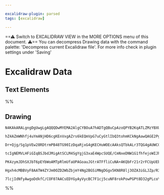 ```yaml
---

excalidraw-plugin: parsed
tags: [excalidraw]

---
```

==⚠  Switch to EXCALIDRAW VIEW in the MORE OPTIONS menu of this document. ⚠== You can decompress Drawing data with the command palette: 'Decompress current Excalidraw file'. For more info check in plugin settings under 'Saving'


# Excalidraw Data

## Text Elements
%%
## Drawing
```compressed-json
N4KAkARALgngDgUwgLgAQQQDwMYEMA2AlgCYBOuA7hADTgQBuCpAzoQPYB2KqATLZMzYBXUtiRoIACyhQ4zZAHoFAc0JRJQgEYA6bGwC2CgF7N6hbEcK4OCtptbErHALRY8RMpWdx8Q1TdIEfARcZgRmBShcZQUebQAObR4aOiCEfQQOKGZuAG1wMFAwYogSbgwAVU0oAAUAEQAJAFkU4shYRHL0zQRiYlxNYNaSzG4AVgB2fhKYbgAWAEZtAE54

hZ4AZmWNhfj4uYmANjHD6cgKEnVxgAZrs6kEQmVpG7uCyGtlIbQ3tohmKCkNgAawQAGE2Pg2KRygBiBYIBEI4aQTS4bDA5RAoQcYgQqEwiSA6zMOC4QJZFEQABmhHw+AAyrBvuhJOiNIEqQCgaCAOqXSTcBb3bkghBMmAs/6Qsr3bHPDjhHJoYXvCBsMnYNSzFW3OXCXGK5jK1AcIT0kUIXrcQ4LSanNWMFjsLhoDb3J2sTgAOU4YiF1wm60OywW

Dr+Qjg/Sg1pVEw28RDtrmPB48TG90IzDqaRjxG4gKECHuWOEcAAksQTbkALr3TQG4gAUWCGSy1braqIHGB5VyuQAgsaENkFAOZOy26OAErOMFzSbOdapiY8ObLHgTeIbFNjeIbjZxKPUms1qlQjGx1DUghhEXucSofJtMCql8Ld6dv7YIQAgx1XAom4Io/n0YgaiBORgPeEpfwQAB5ewSCcHMb3NbJuBvfA7xg1F0UxbFcSaQDsEkMFrHoUJMNvY

tcIgNEMVLHFiGIqBSJbdJMigAtSCLM4SgYgjG3xaE4WpcSUQE/CmNxeDNW1G1fhfejoWIJhWPY1suJ4vi6IbUg1NIETCXQWFxOpSTUVUpg5PRBSfn4yBaWCDhcAyAA1LNCEGR8sLCGCAF93gCzNcSwcpcGuCACiCsAvwgXA4DgJlAMfEDoEkTjyiIZ5uOmBhCAQCgACFpMIvFIVEiQzPMiT8p/UgKSgcsY30JkeXBSqTIgeFET64YIAapqWvSUrG

PK4zymJDhSXJbT6pEYbWoAMTpRlmUfaUPAGoauJGtrATFfliCuNA+AKQbFr21r2rFCUpUEbaFsa670mnYQFSVIVnqW9JbK1WAAyUy6Xqyfbls4KBlrcukdVQDMLt2sGVshhlCCMR8eGBpHmtagAVLAoAHHLXXQYJqTyxGruR9IUtIInGrYChMtwfM0DNC0qdB3H0ibXEB0Z5mQjZ9BySBKgfte/QBfFvH4E28qBuYbAgXpAANG1EltNMFgma4F0O

Hgxh4cMBBVyF8AATW4ZYJm0OZD2WbZbjmY4Ng2BGSiMNgDGgv5KN8R8lj3OZA3iGLJZp/R3uYo0TQgRX8qxEg0Yx7gsaT0gU5jOBxkzkgmjYNS+YGYIRb82iSmTiqCT9kpishEWE+UNEAAoeF16heE77uplQa5tDGABKKlpwQZRzXJcpSBb3B242O5eAXrvNkXgfh+i4oQq5prbtBOSoBdE0OfwfLqXIDIx7CrOOGUOvIEyUur0LSuSmwIhc7QF/

7lcjIdNfyAwgoDdkfC/COF07AACsEDYGyAyVycBC7F1cj5cuNF8rokPowPGPt8D32gPLcoYRgiwJdFSH8f59By06Ozc0p8uxsEvGg7CACID4FCETUh2DcHcBPjFcA28nJ0nCMBIKAUgA
```
%%
